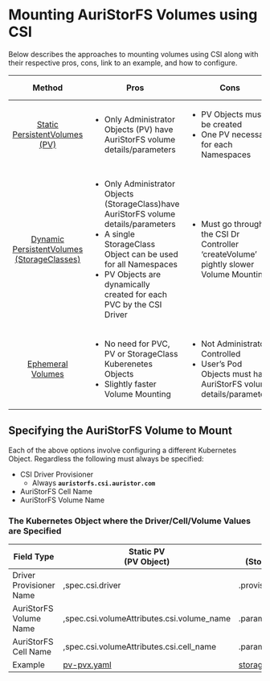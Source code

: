 # Mounting AuriStorFS Volumes using CSI

Below describes the approaches to mounting volumes using CSI along with their respective pros, cons, link to an example, and how to configure.

| <CENTER> Method </CENTER> | <CENTER> Pros </CENTER> | <CENTER> Cons </CENTER> | Example | <CENTER> Configuration Object </CENTER> |
| ------------- | ------------- | ------------- | ------------- |---|
| <CENTER>[Static PersistentVolumes (PV)](https://kubernetes.io/docs/concepts/storage/persistent-volumes) </CENTER>| <UL>  <LI> Only Administrator Objects (PV) have AuriStorFS volume details/parameters </UL> | <UL>  <LI> PV Objects must be created <LI> One PV necessary for each Namespaces | <CENTER> [Static Example](persistentVolume-pvx) </CENTER> | <CENTER> PV Object </CENTER> |
| <CENTER>[Dynamic PersistentVolumes (StorageClasses)](https://kubernetes.io/docs/concepts/storage/dynamic-provisioning) </CENTER>| <UL>  <LI> Only Administrator Objects (StorageClass)have AuriStorFS volume details/parameters <LI> A single StorageClass Object can be used for all Namespaces <LI> PV Objects are dynamically created for each PVC by the CSI Driver</UL> | <UL><LI> Must go through the CSI Dr Controller ‘createVolume’ pightly slower Volume Mounting </UL> | <CENTER> [Dynamic Example](dynamicVolume-dvx) </CENTER> |  <CENTER> StorageClass Object </CENTER> |
| <CENTER>[Ephemeral Volumes](https://kubernetes.io/docs/concepts/storage/ephemeral-volumes) </CENTER>|<UL>  <LI> No need for PVC, PV or StorageClass Kuberenetes Objects <LI> Slightly faster Volume Mounting</UL> | <UL><LI> Not Administrator Controlled <LI> User’s Pod Objects must have AuriStorFS volume details/parameters</UL> | <CENTER> [Ephemeral Example](ephemeralVolume-evx) </CENTER> |  <CENTER> Pod Object </CENTER> |

## Specifying the AuriStorFS Volume to Mount

Each of the above options involve configuring a different Kubernetes Object. Regardless the following must always be specified:
* CSI Driver Provisioner
	* Always **```auristorfs.csi.auristor.com```**
* AuriStorFS Cell Name
* AuriStorFS Volume Name

### The Kubernetes Object where the Driver/Cell/Volume Values are Specified

| Field Type | Static PV <BR>(PV Object) | Dynamic PV <BR>(StorageClass Object) | Ephemeral Volume <BR>(Pod Object) |
|---|---|---|---|
| Driver Provisioner Name | ,spec.csi.driver| .provisioner | .spec.volumes.csi.driver  |
| AuriStorFS Volume Name | ,spec.csi.volumeAttributes.csi.volume_name| .parameters.volume_name | .spec.volumes.csi.volumeAttributes.volume_name |
| AuriStorFS Cell Name |,spec.csi.volumeAttributes.csi.cell_name| .parameters.cell_name | .spec.volumes.csi.volumeAttributes.volume_name |
| Example | [pv-pvx.yaml ](persistentVolume-pvx\pv-pvx.yaml) | [storageClass-dvx.yaml](dynamicVolume-dvx\storageClass-dvx.yaml) | [pod-evx.yaml](ephemeralVolume-evx\pod-evx.yaml) |


